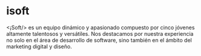# isoft
&lt;¡Soft/> es un equipo dinámico y apasionado compuesto por cinco jóvenes altamente talentosos y versátiles. Nos destacamos por nuestra experiencia no solo en el área de desarrollo de software, sino también en el ámbito del marketing digital y diseño.
